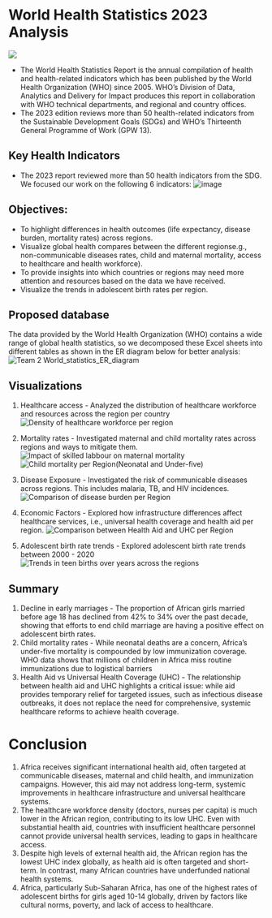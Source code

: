 # World Health Statistics 2023 Analysis
![](https://github.com/user-attachments/assets/c75ee8b8-3acc-4ff5-8636-2d04360758d9)
- The World Health Statistics Report is the annual compilation of health and health-related indicators which has been published by the World Health Organization (WHO) since 2005. WHO’s Division of Data, Analytics and Delivery for Impact produces this report in collaboration with WHO technical departments, and regional and country offices. 
- The 2023 edition reviews more than 50 health-related indicators from the Sustainable Development Goals (SDGs) and WHO’s Thirteenth General Programme of Work (GPW 13). 

## Key Health Indicators

- The 2023 report reviewed more than 50 health indicators from the SDG. We focused our work on the following 6 indicators:
![image](https://github.com/user-attachments/assets/c09afad3-b020-4914-96b5-cfa21219c7e2)

## Objectives:

- To highlight differences in health outcomes (life expectancy, disease burden, mortality rates) across regions.
- Visualize global health compares between the different regionse.g., non-communicable diseases rates, child and maternal mortality, access to healthcare and health workforce).
- To provide insights into which countries or regions may need more attention and resources based on the data we have received.
- Visualize the trends in adolescent birth rates per region.

## Proposed database

The data provided by the World Health Organization (WHO) contains a wide range of global health statistics, so we decomposed these Excel sheets into different tables as shown in the ER diagram below for better analysis: 
![Team 2 World_statistics_ER_diagram](https://github.com/user-attachments/assets/23a33533-bbdb-456f-867c-8dea5b166992)


## Visualizations

1. Healthcare access - Analyzed the distribution of healthcare workforce and resources across the region per country
   ![Density of healthcare workforce per region](https://github.com/user-attachments/assets/75803c6c-4eea-4ad6-b682-b9450f1cfefb)

2. Mortality rates - Investigated maternal and child mortality rates across regions and ways to mitigate them.
   ![Impact of skilled labbour on maternal mortality](https://github.com/user-attachments/assets/1c6a78a4-dcd7-42f7-8737-be7451158085)
   ![Child mortality per Region(Neonatal and Under-five)](https://github.com/user-attachments/assets/0a31be00-85f8-4fff-9d04-bf025bfc4225)

3. Disease Exposure - Investigated the risk of communicable diseases across regions. This includes malaria, TB, and HIV incidences.
   ![Comparison of disease burden per Region](https://github.com/user-attachments/assets/c7ed8e52-eaaf-4597-8c7c-b56775b7807a)

4. Economic Factors - Explored how infrastructure differences affect healthcare services, i.e., universal health coverage and health aid per region.
   ![Comparison between Health Aid and UHC per Region](https://github.com/user-attachments/assets/faecfc01-5902-4fbb-aba6-c484124111c1)

5. Adolescent birth rate trends - Explored adolescent birth rate trends between 2000 - 2020
   ![Trends in teen births over years across the regions](https://github.com/user-attachments/assets/c7754f7d-2728-416c-8926-9264e9962af6)

## Summary

1. Decline in early marriages - The proportion of African girls married before age 18 has declined from 42% to 34% over the past decade, showing that efforts to end child marriage are having a positive effect on adolescent birth rates.
2. Child mortality rates - While neonatal deaths are a concern, Africa’s under-five mortality is compounded by low immunization coverage. WHO data shows that millions of children in Africa miss routine immunizations due to logistical barriers
3.  Health Aid vs Universal Health Coverage (UHC) - The relationship between health aid and UHC highlights a critical issue: while aid provides temporary relief for targeted issues, such as infectious disease outbreaks, it does not replace the need for comprehensive, systemic healthcare reforms to achieve health coverage.

# Conclusion
1. Africa receives significant international health aid, often targeted at communicable diseases, maternal and child health, and immunization campaigns. However, this aid may not address long-term, systemic improvements in healthcare infrastructure and universal healthcare systems.
2. The healthcare workforce density (doctors, nurses per capita) is much lower in the African region, contributing to its low UHC. Even with substantial health aid, countries with insufficient healthcare personnel cannot provide universal health services, leading to gaps in healthcare access.
3. Despite high levels of external health aid, the African region has the lowest UHC index globally, as health aid is often targeted and short-term. In contrast, many African countries have underfunded national health systems.
4. Africa, particularly Sub-Saharan Africa, has one of the highest rates of adolescent births for girls aged 10-14 globally, driven by factors like cultural norms, poverty, and lack of access to healthcare.

